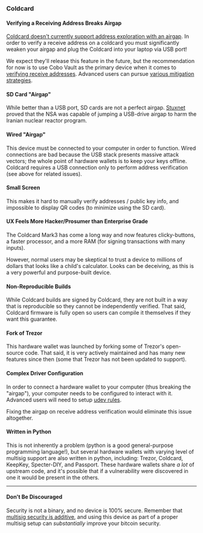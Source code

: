 ### Coldcard

#### Verifying a Receiving Address Breaks Airgap
[Coldcard doesn't currently support address exploration with an airgap](https://github.com/Coldcard/firmware/pull/25).
In order to verify a receive address on a coldcard you must significantly weaken your airgap and plug the Coldcard into your laptop via USB port!

We expect they'll release this feature in the future, but the recommendation for now is to use Cobo Vault as the primary device when it comes to [verifying receive addresses](#verify-receive-address).
Advanced users can pursue [various mitigation strategies](#verify-receive-address-on-coldcard-advanced).

#### SD Card "Airgap"
While better than a USB port, SD cards are not a perfect airgap.
[Stuxnet](https://en.wikipedia.org/wiki/Stuxnet) proved that the NSA was capable of jumping a USB-drive airgap to harm the Iranian nuclear reactor program.

#### Wired "Airgap"
This device must be connected to your computer in order to function.
Wired connections are bad because the USB stack presents massive attack vectors; the whole point of hardware wallets is to keep your keys offline.
Coldcard requires a USB connection only to perform address verification (see above for related issues).

#### Small Screen
This makes it hard to manually verify addresses / public key info, and impossible to display QR codes (to minimize using the SD card).

#### UX Feels More Hacker/Prosumer than Enterprise Grade
The Coldcard Mark3 has come a long way and now features clicky-buttons, a faster processor, and a more RAM (for signing transactions with many inputs).

However, normal users may be skeptical to trust a device to millions of dollars that looks like a child's calculator.
Looks can be deceiving, as this is a very powerful and purpose-built device.

#### Non-Reproducible Builds
While Coldcard builds are signed by Coldcard, they are not built in a way that is reproducible so they cannot be independently verified.
That said, Coldcard firmware is fully open so users can compile it themselves if they want this guarantee.

#### Fork of Trezor
This hardware wallet was launched by forking some of Trezor's open-source code.
That said, it is very actively maintained and has many new features since then (some that Trezor has not been updated to support).

#### Complex Driver Configuration
In order to connect a hardware wallet to your computer (thus breaking the "airgap"), your computer needs to be configured to interact with it.
Advanced users will need to setup [udev rules](https://github.com/spesmilo/electrum/tree/master/contrib/udev).

Fixing the airgap on receive address verification would eliminate this issue altogether.

#### Written in Python
This is not inherently a problem (python is a good general-purpose programming language!), but several hardware wallets with varying level of multisig support are also written in python, including: Trezor, Coldcard, KeepKey, Specter-DIY, and Passport.
These hardware wallets share *a lot* of upstream code, and it's possible that if a vulnerability were discovered in one it would be present in the others.

---

#### Don't Be Discouraged
Security is not a binary, and no device is 100% secure.
Remember that [multisig security is additive](#why-multisig), and using this device as part of a proper multisig setup can *substantially* improve your bitcoin security.
